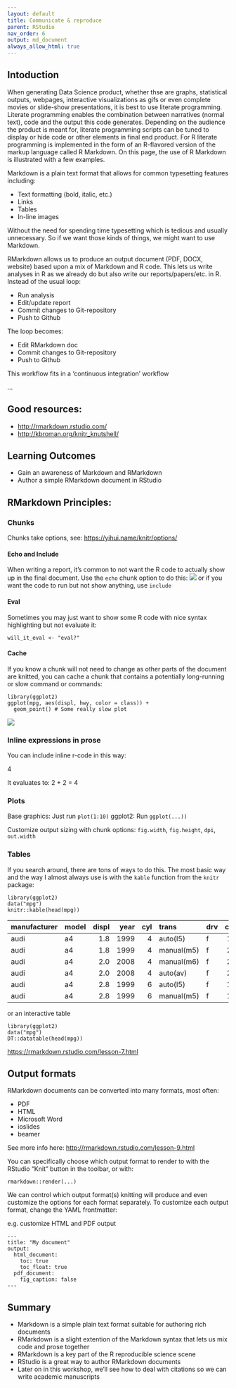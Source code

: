 ```yaml
---
layout: default
title: Communicate & reproduce
parent: RStudio
nav_order: 6
output: md_document
always_allow_html: true
---
```


Intoduction
-----------

When generating Data Science product, whether thse are graphs,
statistical outputs, webpages, interactive visualizations as gifs or
even complete movies or slide-show presentations, it is best to use
literate programming. Literate programming enables the combination
between narratives (normal text), code and the output this code
generates. Depending on the audience the product is meant for, literate
programming scripts can be tuned to display or hide code or other
elements in final end product. For R literate programming is implemented
in the form of an R-flavored version of the markup language called R
Markdown. On this page, the use of R Markdown is illustrated with a few
examples.

Markdown is a plain text format that allows for common typesetting
features including:

-   Text formatting (bold, italic, etc.)
-   Links
-   Tables
-   In-line images

Without the need for spending time typesetting which is tedious and
usually unnecessary. So if we want those kinds of things, we might want
to use Markdown.

RMarkdown allows us to produce an output document (PDF, DOCX, website)
based upon a mix of Markdown and R code. This lets us write analyses in
R as we already do but also write our reports/papers/etc. in R. Instead
of the usual loop:

-   Run analysis
-   Edit/update report
-   Commit changes to Git-repository
-   Push to Github

The loop becomes:

-   Edit RMarkdown doc
-   Commit changes to Git-repository
-   Push to Github

This workflow fits in a ‘continuous integration’ workflow

…

Good resources:
---------------

-   <http://rmarkdown.rstudio.com/>
-   <http://kbroman.org/knitr_knutshell/>

Learning Outcomes
-----------------

-   Gain an awareness of Markdown and RMarkdown
-   Author a simple RMarkdown document in RStudio

RMarkdown Principles:
---------------------

### Chunks

Chunks take options, see:
<a href="https://yihui.name/knitr/options/" class="uri">https://yihui.name/knitr/options/</a>

#### Echo and Include

When writing a report, it’s common to not want the R code to actually
show up in the final document. Use the `echo` chunk option to do this:
![](/assets/unnamed-chunk-2-1.png) or if you want the code to run but
not show anything, use `include`

#### Eval

Sometimes you may just want to show some R code with nice syntax
highlighting but not evaluate it:

    will_it_eval <- "eval?"

#### Cache

If you know a chunk will not need to change as other parts of the
document are knitted, you can cache a chunk that contains a potentially
long-running or slow command or commands:

    library(ggplot2)
    ggplot(mpg, aes(displ, hwy, color = class)) + 
      geom_point() # Some really slow plot

![](/assets/unnamed-chunk-5-1.png)

### Inline expressions in prose

You can include inline r-code in this way:

4

It evaluates to: 2 + 2 = 4

### Plots

Base graphics: Just run `plot(1:10)` ggplot2: Run `ggplot(...))`

Customize output sizing with chunk options: `fig.width`, `fig.height`,
`dpi`, `out.width`

### Tables

If you search around, there are tons of ways to do this. The most basic
way and the way I almost always use is with the `kable` function from
the `knitr` package:

    library(ggplot2)
    data("mpg")
    knitr::kable(head(mpg))

<table>
<thead>
<tr class="header">
<th style="text-align: left;">manufacturer</th>
<th style="text-align: left;">model</th>
<th style="text-align: right;">displ</th>
<th style="text-align: right;">year</th>
<th style="text-align: right;">cyl</th>
<th style="text-align: left;">trans</th>
<th style="text-align: left;">drv</th>
<th style="text-align: right;">cty</th>
<th style="text-align: right;">hwy</th>
<th style="text-align: left;">fl</th>
<th style="text-align: left;">class</th>
</tr>
</thead>
<tbody>
<tr class="odd">
<td style="text-align: left;">audi</td>
<td style="text-align: left;">a4</td>
<td style="text-align: right;">1.8</td>
<td style="text-align: right;">1999</td>
<td style="text-align: right;">4</td>
<td style="text-align: left;">auto(l5)</td>
<td style="text-align: left;">f</td>
<td style="text-align: right;">18</td>
<td style="text-align: right;">29</td>
<td style="text-align: left;">p</td>
<td style="text-align: left;">compact</td>
</tr>
<tr class="even">
<td style="text-align: left;">audi</td>
<td style="text-align: left;">a4</td>
<td style="text-align: right;">1.8</td>
<td style="text-align: right;">1999</td>
<td style="text-align: right;">4</td>
<td style="text-align: left;">manual(m5)</td>
<td style="text-align: left;">f</td>
<td style="text-align: right;">21</td>
<td style="text-align: right;">29</td>
<td style="text-align: left;">p</td>
<td style="text-align: left;">compact</td>
</tr>
<tr class="odd">
<td style="text-align: left;">audi</td>
<td style="text-align: left;">a4</td>
<td style="text-align: right;">2.0</td>
<td style="text-align: right;">2008</td>
<td style="text-align: right;">4</td>
<td style="text-align: left;">manual(m6)</td>
<td style="text-align: left;">f</td>
<td style="text-align: right;">20</td>
<td style="text-align: right;">31</td>
<td style="text-align: left;">p</td>
<td style="text-align: left;">compact</td>
</tr>
<tr class="even">
<td style="text-align: left;">audi</td>
<td style="text-align: left;">a4</td>
<td style="text-align: right;">2.0</td>
<td style="text-align: right;">2008</td>
<td style="text-align: right;">4</td>
<td style="text-align: left;">auto(av)</td>
<td style="text-align: left;">f</td>
<td style="text-align: right;">21</td>
<td style="text-align: right;">30</td>
<td style="text-align: left;">p</td>
<td style="text-align: left;">compact</td>
</tr>
<tr class="odd">
<td style="text-align: left;">audi</td>
<td style="text-align: left;">a4</td>
<td style="text-align: right;">2.8</td>
<td style="text-align: right;">1999</td>
<td style="text-align: right;">6</td>
<td style="text-align: left;">auto(l5)</td>
<td style="text-align: left;">f</td>
<td style="text-align: right;">16</td>
<td style="text-align: right;">26</td>
<td style="text-align: left;">p</td>
<td style="text-align: left;">compact</td>
</tr>
<tr class="even">
<td style="text-align: left;">audi</td>
<td style="text-align: left;">a4</td>
<td style="text-align: right;">2.8</td>
<td style="text-align: right;">1999</td>
<td style="text-align: right;">6</td>
<td style="text-align: left;">manual(m5)</td>
<td style="text-align: left;">f</td>
<td style="text-align: right;">18</td>
<td style="text-align: right;">26</td>
<td style="text-align: left;">p</td>
<td style="text-align: left;">compact</td>
</tr>
</tbody>
</table>

or an interactive table

    library(ggplot2)
    data("mpg")
    DT::datatable(head(mpg))

<!--html_preserve-->

<script type="application/json" data-for="htmlwidget-745bb8640a5716286bf7">{"x":{"filter":"none","data":[["1","2","3","4","5","6"],["audi","audi","audi","audi","audi","audi"],["a4","a4","a4","a4","a4","a4"],[1.8,1.8,2,2,2.8,2.8],[1999,1999,2008,2008,1999,1999],[4,4,4,4,6,6],["auto(l5)","manual(m5)","manual(m6)","auto(av)","auto(l5)","manual(m5)"],["f","f","f","f","f","f"],[18,21,20,21,16,18],[29,29,31,30,26,26],["p","p","p","p","p","p"],["compact","compact","compact","compact","compact","compact"]],"container":"<table class=\"display\">\n  <thead>\n    <tr>\n      <th> <\/th>\n      <th>manufacturer<\/th>\n      <th>model<\/th>\n      <th>displ<\/th>\n      <th>year<\/th>\n      <th>cyl<\/th>\n      <th>trans<\/th>\n      <th>drv<\/th>\n      <th>cty<\/th>\n      <th>hwy<\/th>\n      <th>fl<\/th>\n      <th>class<\/th>\n    <\/tr>\n  <\/thead>\n<\/table>","options":{"columnDefs":[{"className":"dt-right","targets":[3,4,5,8,9]},{"orderable":false,"targets":0}],"order":[],"autoWidth":false,"orderClasses":false}},"evals":[],"jsHooks":[]}</script>
<!--/html_preserve-->

<a href="https://rmarkdown.rstudio.com/lesson-7.html" class="uri">https://rmarkdown.rstudio.com/lesson-7.html</a>

Output formats
--------------

RMarkdown documents can be converted into many formats, most often:

-   PDF
-   HTML
-   Microsoft Word
-   ioslides
-   beamer

See more info here:
<a href="http://rmarkdown.rstudio.com/lesson-9.html" class="uri">http://rmarkdown.rstudio.com/lesson-9.html</a>

You can specifically choose which output format to render to with the
RStudio “Knit” button in the toolbar, or with:

    rmarkdown::render(...)

We can control which output format(s) knitting will produce and even
customize the options for each format separately. To customize each
output format, change the YAML frontmatter:

e.g. customize HTML and PDF output

    ---
    title: "My document"
    output:
      html_document:
        toc: true
        toc_float: true
      pdf_document:
        fig_caption: false
    ---

Summary
-------

-   Markdown is a simple plain text format suitable for authoring rich
    documents
-   RMarkdown is a slight extention of the Markdown syntax that lets us
    mix code and prose together
-   RMarkdown is a key part of the R reproducible science scene
-   RStudio is a great way to author RMarkdown documents
-   Later on in this workshop, we’ll see how to deal with citations so
    we can write academic manuscripts
